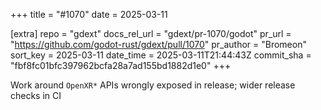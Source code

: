 +++
title = "#1070"
date = 2025-03-11

[extra]
repo = "gdext"
docs_rel_url = "gdext/pr-1070/godot"
pr_url = "https://github.com/godot-rust/gdext/pull/1070"
pr_author = "Bromeon"
sort_key = 2025-03-11
date_time = 2025-03-11T21:44:43Z
commit_sha = "fbf8fc01bfc397962bcfa28a7ad155bd1882d1e0"
+++

Work around `OpenXR*` APIs wrongly exposed in release; wider release checks in CI
